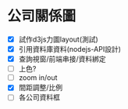 # 公司關係圖

* [x] 試作d3js力圖layout(測試)
* [x] 引用資料庫資料(nodejs-API設計)
* [x] 查詢視窗/前端串接/資料綁定
* [ ] 上色?
* [ ] zoom in/out 
* [x] 間距調整/比例
* [ ] 各公司資料框